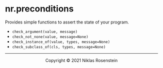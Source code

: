 # nr.preconditions

Provides simple functions to assert the state of your program.

* `check_argument(value, message)`
* `check_not_none(value, message=None)`
* `check_instance_of(value, types, message=None)`
* `check_subclass_of(cls, types, message=None)`

---

<p align="center">Copyright &copy; 2021 Niklas Rosenstein</p>
